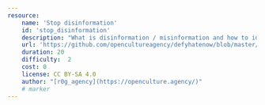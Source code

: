 ```yaml
---
resource:
    name: 'Stop disinformation'
    id: 'stop_disinformation'
    description: "What is disinformation / misinformation and how to identify it."
    url: 'https://github.com/opencultureagency/defyhatenow/blob/master/CAMEROON/SocialMedia-FieldGuide/stop%20disinformation.pdf'
    duration: 20     
    difficulty:  2  
    cost: 0     
    license: CC BY-SA 4.0
    author: "[r0g_agency](https://openculture.agency/)"
    # marker
---
```

